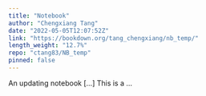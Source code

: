 ```yaml
---
title: "Notebook"
author: "Chengxiang Tang"
date: "2022-05-05T12:07:52Z"
link: "https://bookdown.org/tang_chengxiang/nb_temp/"
length_weight: "12.7%"
repo: "ctang83/NB_temp"
pinned: false
---
```


An updating notebook [...] This is a ...
